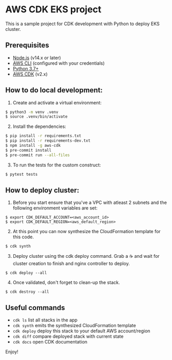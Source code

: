 
# AWS CDK EKS project

This is a sample project for CDK development with Python to deploy EKS cluster.

## Prerequisites

- [Node.js](https://nodejs.org/) (v14.x or later)
- [AWS CLI](https://aws.amazon.com/cli/) (configured with your credentials)
- [Python 3.7+](https://www.python.org/downloads/)
- [AWS CDK](https://docs.aws.amazon.com/cdk/v2/guide/getting_started.html) (v2.x)

## How to do local development:
1. Create and activate a virtual environment:

```sh
$ python3 -m venv .venv
$ source .venv/bin/activate
```
2. Install the dependencies:

```sh
$ pip install -r requirements.txt
$ pip install -r requirements-dev.txt
$ npm install -g aws-cdk
$ pre-commit install
$ pre-commit run --all-files
```
3. To run the tests for the custom construct:
```sh
$ pytest tests
```

## How to deploy cluster:

1. Before you start ensure that you've a VPC with atleast 2 subnets and the following environment variables are set:
```
$ export CDK_DEFAULT_ACCOUNT=<aws_account_id>
$ export CDK_DEFAULT_REGION=<aws_default_region>
```
2. At this point you can now synthesize the CloudFormation template for this code.

```
$ cdk synth
```
3. Deploy cluster using the cdk deploy command. Grab a :coffee: and wait for cluster creation to finish and nginx controller to deploy.
```
$ cdk deploy --all
```
4. Once validated, don't forget to clean-up the stack.
```
$ cdk destroy --all
```

## Useful commands

 * `cdk ls`          list all stacks in the app
 * `cdk synth`       emits the synthesized CloudFormation template
 * `cdk deploy`      deploy this stack to your default AWS account/region
 * `cdk diff`        compare deployed stack with current state
 * `cdk docs`        open CDK documentation

Enjoy!
